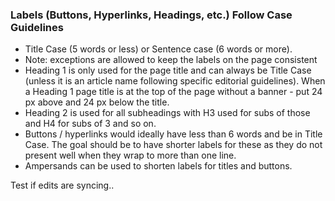 ### Labels (Buttons, Hyperlinks, Headings, etc.) Follow Case Guidelines
- Title Case (5 words or less) or Sentence case (6 words or more). 
- Note: exceptions are allowed to keep the labels on the page consistent
- Heading 1 is only used for the page title and can always be Title Case (unless it is an article name following specific editorial guidelines). When a Heading 1 page title is at the top of the page without a banner - put 24 px above and 24 px below the title.
- Heading 2 is used for all subheadings with H3 used for subs of those and H4 for subs of 3 and so on.
- Buttons / hyperlinks would ideally have less than 6 words and be in Title Case. The goal should be to have shorter labels for these as they do not present well when they wrap to more than one line.
- Ampersands can be used to shorten labels for titles and buttons.

Test if edits are syncing..
